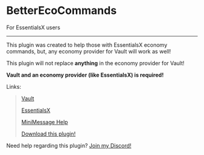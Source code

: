 # BetterEcoCommands
For EssentialsX users
***

This plugin was created to help those with EssentialsX economy commands, but, any economy provider for Vault will work as well!

This plugin will not replace **anything** in the economy provider for Vault!

**Vault and an economy provider (like EssentialsX) is required!**

Links:
> <a href="https://www.spigotmc.org/resources/vault.34315/">Vault</a>
> 
> <a href="https://essentialsx.net/downloads.html">EssentialsX</a>
> 
> <a href="https://docs.adventure.kyori.net/minimessage/index.html">MiniMessage Help</a>
> 
> <a href="https://discord.deopping.dev">Download this plugin!</a>

Need help regarding this plugin? <a href="https://discord.deopping.dev" target=_blank>Join my Discord!</a>
